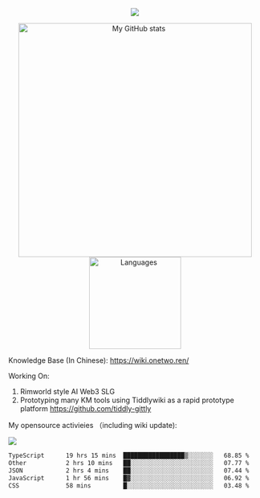 <a href="https://github.com/linonetwo">
    <p align="center">
        <img src="https://github-profile-trophy.vercel.app/?username=linonetwo&column=7&theme=onedark"/>
    </p>
</a>
<a align="center" href="https://github.com/linonetwo">
  <p align="center">
    <img src="https://github-readme-stats.vercel.app/api?username=linonetwo&show_icons=true&count_private=true" alt="My GitHub stats" width="465"/>
    <img src="https://github-readme-stats.vercel.app/api/top-langs/?username=linonetwo&layout=compact&langs_count=10" alt="Languages" height="183">
  </p>
</a>

Knowledge Base (In Chinese): https://wiki.onetwo.ren/

Working On: 

1. Rimworld style AI Web3 SLG
1. Prototyping many KM tools using Tiddlywiki as a rapid prototype platform https://github.com/tiddly-gittly

My opensource activieies （including wiki update):

![](https://visitor-badge.glitch.me/badge?page_id=linonetwo.linonetwo)

<!--START_SECTION:waka-->

```txt
TypeScript      19 hrs 15 mins  █████████████████▒░░░░░░░   68.85 %
Other           2 hrs 10 mins   ██░░░░░░░░░░░░░░░░░░░░░░░   07.77 %
JSON            2 hrs 4 mins    ██░░░░░░░░░░░░░░░░░░░░░░░   07.44 %
JavaScript      1 hr 56 mins    █▓░░░░░░░░░░░░░░░░░░░░░░░   06.92 %
CSS             58 mins         █░░░░░░░░░░░░░░░░░░░░░░░░   03.48 %
```

<!--END_SECTION:waka-->
